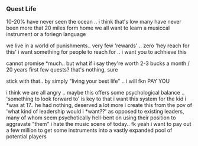 

### Quest Life

10-20%  have never seen the ocean .. i think that's low
many have never been more that 20 miles form home
we all want to learn a musiccal instrument
or a foriegn language

we live in a world of punishments.. very few 'rewards' .. zero 'hey reach for this' 
i want something for people to reach  for .. 
i want you to achhieve this

cannot promise *much.. 
but what if i say they're worth 2-3 bucks a month / 20 years
first few quests? that's nothing, sure

stick with that.. 
by simply "living your best life" .. i will fkn PAY YOU

i think we are all angry .. maybe this offers some psychological balance .. 'something to look forward to' is key to that 
i want this system for the kid i *was at 17.. he had nothing, deserved a lot more
i create this from the pov of 'what kind of leadership would i *want??'
as opposed to existing leaders, many of whom seem psychotically hell-bent on using their position to aggravate "them"
i hate the music scene of today.. fk yeah i want to pay out a few million to get some instruments into a vastly expanded pool of potential players

